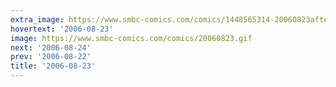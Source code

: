 ```yaml
---
extra_image: https://www.smbc-comics.com/comics/1448565314-20060823after.png
hovertext: '2006-08-23'
image: https://www.smbc-comics.com/comics/20060823.gif
next: '2006-08-24'
prev: '2006-08-22'
title: '2006-08-23'
---
```

